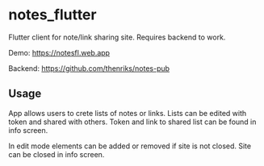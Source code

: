 # notes_flutter

Flutter client for note/link sharing site. Requires backend to work.

Demo: https://notesfl.web.app

Backend: https://github.com/thenriks/notes-pub


## Usage

App allows users to crete lists of notes or links. Lists can be edited with token and shared with others. Token and link to shared list can be found in info screen.

In edit mode elements can be added or removed if site is not closed. Site can be closed in info screen.